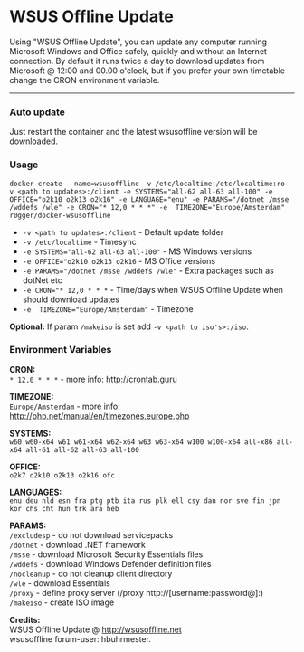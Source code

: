 # WSUS Offline Update

Using "WSUS Offline Update", you can update any computer running Microsoft Windows and Office safely, quickly and without an Internet connection. By default it runs twice a day to download updates from Microsoft @ 12:00 and 00.00 o'clock, but if you prefer your own timetable change the CRON environment variable.

-----------
### Auto update
Just restart the container and the latest wsusoffline version will be downloaded.

### Usage
```
docker create --name=wsusoffline -v /etc/localtime:/etc/localtime:ro -v <path to updates>:/client -e SYSTEMS="all-62 all-63 all-100" -e OFFICE="o2k10 o2k13 o2k16" -e LANGUAGE="enu" -e PARAMS="/dotnet /msse /wddefs /wle" -e CRON="* 12,0 * * *" -e  TIMEZONE="Europe/Amsterdam" r0gger/docker-wsusoffline
```
    
- `-v <path to updates>:/client` - Default update folder   
- `-v /etc/localtime` - Timesync   
- `-e SYSTEMS="all-62 all-63 all-100"` - MS Windows versions   
- `-e OFFICE="o2k10 o2k13 o2k16` - MS Office versions   
- `-e PARAMS="/dotnet /msse /wddefs /wle"` - Extra packages such as dotNet etc   
- `-e CRON="* 12,0 * * *` - Time/days when WSUS Offline Update when should download updates   
- `-e  TIMEZONE="Europe/Amsterdam"` - Timezone   

**Optional:** If param `/makeiso` is set add `-v <path to iso's>:/iso`.

### Environment Variables
**CRON:**   
`* 12,0 * * *` - more info: http://crontab.guru

**TIMEZONE:**   
`Europe/Amsterdam` - more info: http://php.net/manual/en/timezones.europe.php

**SYSTEMS:**    
`w60 w60-x64 w61 w61-x64 w62-x64 w63 w63-x64 w100 w100-x64 all-x86 all-x64 all-61 all-62 all-63 all-100`

**OFFICE:**   
`o2k7 o2k10 o2k13 o2k16 ofc`

**LANGUAGES:**   
`enu deu nld esn fra ptg ptb ita rus plk ell csy dan nor sve fin jpn kor chs cht hun trk ara heb`

**PARAMS:**   
`/excludesp` - do not download servicepacks   
`/dotnet`    - download .NET framework   
`/msse`      - download Microsoft Security Essentials files   
`/wddefs`    - download Windows Defender definition files   
`/nocleanup` - do not cleanup client directory    
`/wle`       - download Essentials   
`/proxy`     - define proxy server (/proxy http://[username:password@]<server>:<port>)   
`/makeiso`   - create ISO image   
    
    
**Credits:**   
WSUS Offline Update @ http://wsusoffline.net   
wsusoffline forum-user:  hbuhrmester.
